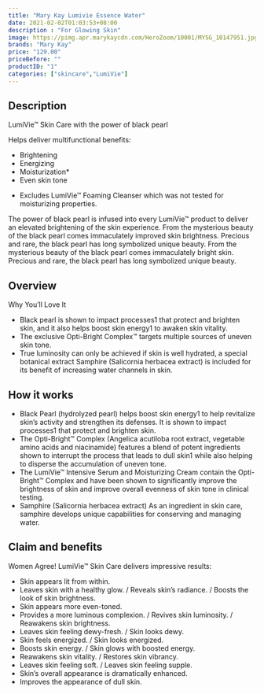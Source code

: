 ```yaml
---
title: "Mary Kay Lumivie Essence Water"
date: 2021-02-02T01:03:53+08:00
description : "For Glowing Skin"
image: https://pimg.apr.marykaycdn.com/HeroZoom/10001/MYSG_10147951.jpg
brands: "Mary Kay"
price: "129.00"
priceBefore: ""
productID: "1"
categories: ["skincare","LumiVie"]
---
```

## Description

LumiVie™ Skin Care with the power of black pearl

Helps deliver multifunctional benefits:
- Brightening
- Energizing
- Moisturization*
- Even skin tone

* Excludes LumiVie™ Foaming Cleanser which was not tested for moisturizing properties.

The power of black pearl is infused into every LumiVie™ product to deliver an elevated brightening of the skin experience. From the mysterious beauty of the black pearl comes immaculately improved skin brightness. Precious and rare, the black pearl has long symbolized unique beauty.
From the mysterious beauty of the black pearl comes immaculately bright skin. Precious and rare, the black pearl has long symbolized unique beauty.

## Overview

Why You’ll Love It

- Black pearl is shown to impact processes1 that protect and brighten skin, and it also helps boost skin energy1 to awaken skin vitality.
- The exclusive Opti-Bright Complex™ targets multiple sources of uneven skin tone.
- True luminosity can only be achieved if skin is well hydrated, a special botanical extract Samphire (Salicornia herbacea extract) is included for its benefit of increasing water channels in skin.

## How it works

- Black Pearl (hydrolyzed pearl) helps boost skin energy1 to help revitalize skin’s activity and strengthen its defenses. It is shown to impact processes1 that protect and brighten skin.
- The Opti-Bright™ Complex (Angelica acutiloba root extract, vegetable amino acids and niacinamide)
features a blend of potent ingredients shown to interrupt the process that leads to dull skin1 while also helping to disperse the accumulation of uneven tone.
- The LumiVie™ Intensive Serum and Moisturizing Cream contain the Opti-Bright™ Complex and have been shown to significantly improve the brightness of skin and improve overall evenness of skin tone in clinical testing. 
- Samphire (Salicornia herbacea extract)
As an ingredient in skin care, samphire develops unique capabilities for conserving and managing water.

## Claim and benefits

Women Agree! LumiVie™ Skin Care delivers impressive results:
- Skin appears lit from within.
- Leaves skin with a healthy glow. / Reveals skin’s radiance. / Boosts the look of skin brightness.
- Skin appears more even-toned.
- Provides a more luminous complexion. / Revives skin luminosity. / Reawakens skin brightness.
- Leaves skin feeling dewy-fresh. / Skin looks dewy.
- Skin feels energized. / Skin looks energized.
- Boosts skin energy. / Skin glows with boosted energy.
- Reawakens skin vitality. / Restores skin vibrancy.
- Leaves skin feeling soft. / Leaves skin feeling supple.
- Skin’s overall appearance is dramatically enhanced.
- Improves the appearance of dull skin.

